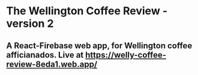 # The Wellington Coffee Review - version 2

## A React-Firebase web app, for Wellington coffee afficianados. Live at https://welly-coffee-review-8eda1.web.app/
